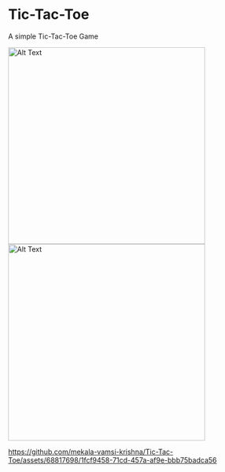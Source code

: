 # Tic-Tac-Toe
A simple Tic-Tac-Toe Game

<img src="https://github.com/mekala-vamsi-krishna/Tic-Tac-Toe/assets/68817698/4ed91134-cfbe-4806-919f-6c8ba9fdd25a" alt="Alt Text" width="400"/>

<img src="https://github.com/mekala-vamsi-krishna/Tic-Tac-Toe/assets/68817698/c9c83bf1-20e1-436f-a563-e850be44f189" alt="Alt Text" width="400"/>

https://github.com/mekala-vamsi-krishna/Tic-Tac-Toe/assets/68817698/1fcf9458-71cd-457a-af9e-bbb75badca56
